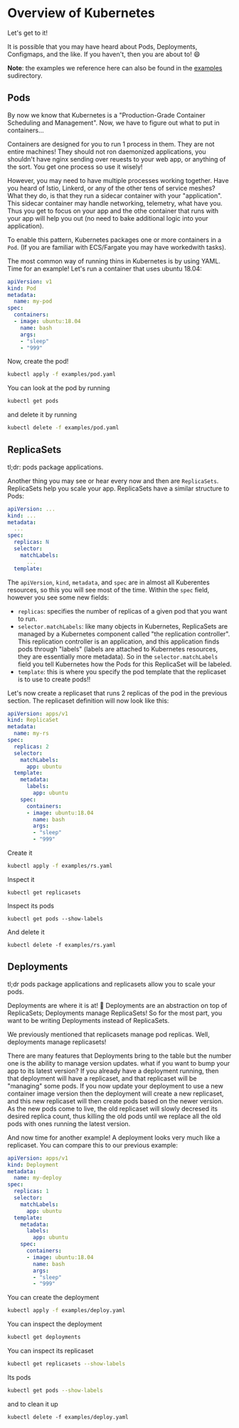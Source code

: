 # Overview of Kubernetes

Let's get to it!

It is possible that you may have heard about Pods, Deployments, Configmaps, and
the like.
If you haven't, then you are about to! :smile:

**Note**: the examples we reference here can also be found in the
[examples](./examples) sudirectory.

## Pods
By now we know that Kubernetes is a "Production-Grade Container Scheduling and
Management".
Now, we have to figure out what to put in containers...

Containers are designed for you to run 1 process in them.
They are not entire machines!
They should not ron daemonized applications, you shouldn't have nginx sending
over reuests to your web app, or anything of the sort.
You get one process so use it wisely!

However, you may need to have multiple processes working together.
Have you heard of Istio, Linkerd, or any of the other tens of service meshes?
What they do, is that they run a sidecar container with your "application".
This sidecar container may handle networking, telemetry, what have you.
Thus you get to focus on your app and the othe container that runs with your
app will help you out (no need to bake additional logic into your application).

To enable this pattern, Kubernetes packages one or more containers in a `Pod`.
(If you are familiar with ECS/Fargate you may have workedwith tasks).

The most common way of running thins in Kubernetes is by using YAML.
Time for an example!
Let's run a container that uses ubuntu 18.04:

```yaml
apiVersion: v1
kind: Pod
metadata:
  name: my-pod
spec:
  containers:
  - image: ubuntu:18.04
    name: bash
    args:
    - "sleep"
    - "999"
```

Now, create the pod!
```bash
kubectl apply -f examples/pod.yaml
```

You can look at the pod by running
```bash
kubectl get pods
```

and delete it by running
```bash
kubectl delete -f examples/pod.yaml
```

## ReplicaSets

tl;dr: pods package applications.

Another thing you may see or hear every now and then are `ReplicaSets`.
ReplicaSets help you scale your app.
ReplicaSets have a similar structure to Pods:
```yaml
apiVersion: ...
kind: ...
metadata:
  ...
spec:
  replicas: N
  selector:
    matchLabels:
      ...
  template:
```

The `apiVersion`, `kind`, `metadata`, and `spec` are in almost all Kuberentes
resources, so this you will see most of the time.
Within the `spec` field, however you see some new fields:
* `replicas`: specifies the number of replicas of a given pod that you want to
  run.
* `selector.matchLabels`: like many objects in Kubernetes, ReplicaSets are
  managed by a Kubernetes component called "the replication controller". This
  replication controller is an application, and this application finds pods
  through "labels" (labels are attached to Kubernetes resources, they are
  essentially more metadata). So in the `selector.matchLabels` field you tell
  Kubernetes how the Pods for this ReplicaSet will be labeled.
* `template`: this is where you specify the pod template that the replicaset is
  to use to create pods!!

Let's now create a replicaset that runs 2 replicas of the pod in the previous
section.
The replicaset definition will now look like this:
```yaml
apiVersion: apps/v1
kind: ReplicaSet
metadata:
  name: my-rs
spec:
  replicas: 2
  selector:
    matchLabels:
      app: ubuntu
  template:
    metadata:
      labels:
        app: ubuntu
    spec:
      containers:
      - image: ubuntu:18.04
        name: bash
        args:
        - "sleep"
        - "999"
```

Create it
```bash
kubectl apply -f examples/rs.yaml
```

Inspect it
```
kubectl get replicasets
```

Inspect its pods
```
kubectl get pods --show-labels
```

And delete it
```
kubectl delete -f examples/rs.yaml
```

## Deployments

tl;dr pods package applications and replicasets allow you to scale your pods.

Deployments are where it is at! :rocket:
Deployments are an abstraction on top of ReplicaSets; Deployments manage
ReplicaSets!
So for the most part, you want to be writing Deployments instead of
ReplicaSets.

We previously mentioned that replicasets manage pod replicas.
Well, deployments manage replicasets!

There are many features that Deployments bring to the table but the number one
is the ability to manage version updates.
what if you want to bump your app to its latest version?
If you already have a deployment running, then that deployment will have a
replicaset, and that replicaset will be "managing" some pods.
If you now update your deployment to use a new container image version then the
deployment will create a new replicaset, and this new replicaset will then create
pods based on the newer version.
As the new pods come to live, the old replicaset will slowly decresed its
desired replica count, thus killing the old pods until we replace all the old
pods with ones running the latest version.

And now time for another example!
A deployment looks very much like a replicaset.
You can compare this to our previous example:

```yaml
apiVersion: apps/v1
kind: Deployment
metadata:
  name: my-deploy
spec:
  replicas: 1
  selector:
    matchLabels:
      app: ubuntu
  template:
    metadata:
      labels:
        app: ubuntu
    spec:
      containers:
      - image: ubuntu:18.04
        name: bash
        args:
        - "sleep"
        - "999"
```

You can create the deployment
```bash
kubectl apply -f examples/deploy.yaml
```

You can inspect the deployment
```bash
kubectl get deployments
```

You can inspect its replicaset
```bash
kubectl get replicasets --show-labels
```

Its pods
```bash
kubectl get pods --show-labels
```

and to clean it up
```
kubectl delete -f examples/deploy.yaml
```
